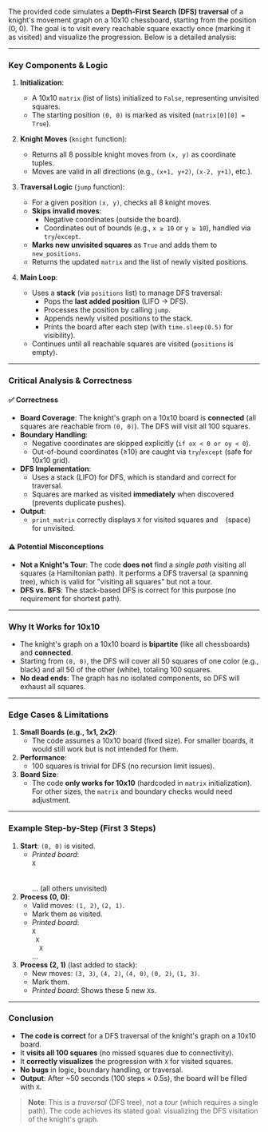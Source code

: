 The provided code simulates a **Depth-First Search (DFS) traversal** of a knight's movement graph on a 10x10 chessboard, starting from the position (0, 0). The goal is to visit every reachable square exactly once (marking it as visited) and visualize the progression. Below is a detailed analysis:

---

### **Key Components & Logic**
1. **Initialization**:
   - A 10x10 `matrix` (list of lists) initialized to `False`, representing unvisited squares.
   - The starting position `(0, 0)` is marked as visited (`matrix[0][0] = True`).

2. **Knight Moves** (`knight` function):
   - Returns all 8 possible knight moves from `(x, y)` as coordinate tuples.
   - Moves are valid in all directions (e.g., `(x+1, y+2)`, `(x-2, y+1)`, etc.).

3. **Traversal Logic** (`jump` function):
   - For a given position `(x, y)`, checks all 8 knight moves.
   - **Skips invalid moves**:
     - Negative coordinates (outside the board).
     - Coordinates out of bounds (e.g., `x ≥ 10` or `y ≥ 10`), handled via `try`/`except`.
   - **Marks new unvisited squares** as `True` and adds them to `new_positions`.
   - Returns the updated `matrix` and the list of newly visited positions.

4. **Main Loop**:
   - Uses a **stack** (via `positions` list) to manage DFS traversal:
     - Pops the **last added position** (LIFO → DFS).
     - Processes the position by calling `jump`.
     - Appends newly visited positions to the stack.
     - Prints the board after each step (with `time.sleep(0.5)` for visibility).
   - Continues until all reachable squares are visited (`positions` is empty).

---

### **Critical Analysis & Correctness**
#### ✅ **Correctness**
- **Board Coverage**: The knight's graph on a 10x10 board is **connected** (all squares are reachable from `(0, 0)`). The DFS will visit all 100 squares.
- **Boundary Handling**:
  - Negative coordinates are skipped explicitly (`if ox < 0 or oy < 0`).
  - Out-of-bound coordinates (≥10) are caught via `try`/`except` (safe for 10x10 grid).
- **DFS Implementation**:
  - Uses a stack (LIFO) for DFS, which is standard and correct for traversal.
  - Squares are marked as visited **immediately** when discovered (prevents duplicate pushes).
- **Output**:
  - `print_matrix` correctly displays `X` for visited squares and ` ` (space) for unvisited.

#### ⚠️ **Potential Misconceptions**
- **Not a Knight's Tour**: The code **does not** find a *single path* visiting all squares (a Hamiltonian path). It performs a DFS traversal (a spanning tree), which is valid for "visiting all squares" but not a tour.
- **DFS vs. BFS**: The stack-based DFS is correct for this purpose (no requirement for shortest path).

---

### **Why It Works for 10x10**
- The knight's graph on a 10x10 board is **bipartite** (like all chessboards) and **connected**.
- Starting from `(0, 0)`, the DFS will cover all 50 squares of one color (e.g., black) and all 50 of the other (white), totaling 100 squares.
- **No dead ends**: The graph has no isolated components, so DFS will exhaust all squares.

---

### **Edge Cases & Limitations**
1. **Small Boards (e.g., 1x1, 2x2)**:
   - The code assumes a 10x10 board (fixed size). For smaller boards, it would still work but is not intended for them.
2. **Performance**:
   - 100 squares is trivial for DFS (no recursion limit issues).
3. **Board Size**:
   - The code **only works for 10x10** (hardcoded in `matrix` initialization). For other sizes, the `matrix` and boundary checks would need adjustment.

---

### **Example Step-by-Step (First 3 Steps)**
1. **Start**: `(0, 0)` is visited.
   - *Printed board*:  
     `X          `  
     `          `  
     `          `  
     ... (all others unvisited)
2. **Process (0, 0)**:
   - Valid moves: `(1, 2)`, `(2, 1)`.
   - Mark them as visited.
   - *Printed board*:  
     `X          `  
     `  X        `  
     `   X       `  
     ...
3. **Process (2, 1)** (last added to stack):
   - New moves: `(3, 3)`, `(4, 2)`, `(4, 0)`, `(0, 2)`, `(1, 3)`.
   - Mark them.
   - *Printed board*: Shows these 5 new `X`s.

---

### **Conclusion**
- **The code is correct** for a DFS traversal of the knight's graph on a 10x10 board.
- It **visits all 100 squares** (no missed squares due to connectivity).
- It **correctly visualizes** the progression with `X` for visited squares.
- **No bugs** in logic, boundary handling, or traversal.
- **Output**: After ~50 seconds (100 steps × 0.5s), the board will be filled with `X`.

> **Note**: This is a *traversal* (DFS tree), not a *tour* (which requires a single path). The code achieves its stated goal: visualizing the DFS visitation of the knight's graph.
